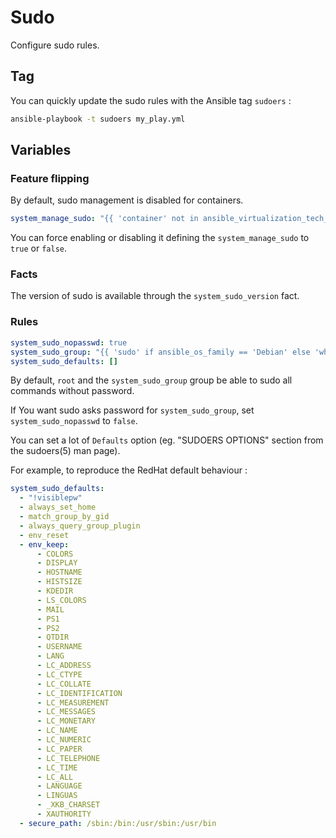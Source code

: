 Sudo
====

Configure sudo rules.

Tag
---

You can quickly update the sudo rules with the Ansible tag `sudoers` :

```sh
ansible-playbook -t sudoers my_play.yml
```

Variables
---------

### Feature flipping

By default, sudo management is disabled for containers.

```yaml
system_manage_sudo: "{{ 'container' not in ansible_virtualization_tech_guest }}"
```

You can force enabling or disabling it defining the `system_manage_sudo` to `true` or `false`.

### Facts

The version of sudo is available through the `system_sudo_version` fact.

### Rules

```yaml
system_sudo_nopasswd: true
system_sudo_group: "{{ 'sudo' if ansible_os_family == 'Debian' else 'wheel' }}"
system_sudo_defaults: []
```

By default, `root` and the `system_sudo_group` group be able to sudo all commands without password.

If You want sudo asks password for `system_sudo_group`, set `system_sudo_nopasswd` to `false`.

You can set a lot of `Defaults` option (eg. "SUDOERS OPTIONS" section from the sudoers(5) man page).

For example, to reproduce the RedHat default behaviour :

```yaml
system_sudo_defaults:
  - "!visiblepw"
  - always_set_home
  - match_group_by_gid
  - always_query_group_plugin
  - env_reset
  - env_keep:
      - COLORS
      - DISPLAY
      - HOSTNAME
      - HISTSIZE
      - KDEDIR
      - LS_COLORS
      - MAIL
      - PS1
      - PS2
      - QTDIR
      - USERNAME
      - LANG
      - LC_ADDRESS
      - LC_CTYPE
      - LC_COLLATE
      - LC_IDENTIFICATION
      - LC_MEASUREMENT
      - LC_MESSAGES
      - LC_MONETARY
      - LC_NAME
      - LC_NUMERIC
      - LC_PAPER
      - LC_TELEPHONE
      - LC_TIME
      - LC_ALL
      - LANGUAGE
      - LINGUAS
      - _XKB_CHARSET
      - XAUTHORITY
  - secure_path: /sbin:/bin:/usr/sbin:/usr/bin
```
